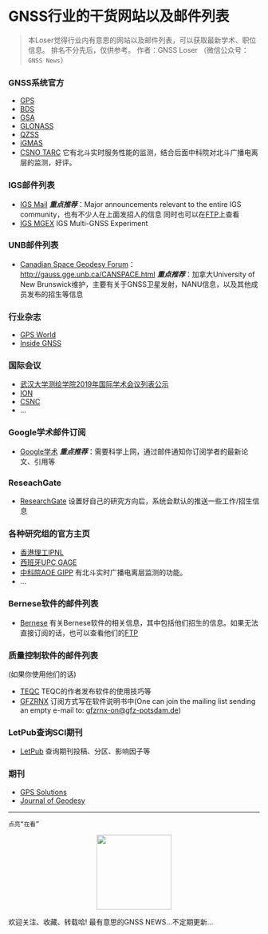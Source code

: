 
# GNSS行业的干货网站以及邮件列表

>本Loser觉得行业内有意思的网站以及邮件列表，可以获取最新学术、职位信息。
排名不分先后，仅供参考。
>作者：GNSS Loser （微信公众号：`GNSS News`）

### GNSS系统官方
- [GPS](https://www.gps.gov/)
- [BDS](http://beidou.gov.cn/)
- [GSA](https://galileognss.eu/)
- [GLONASS](http://www.glonass-svoevp.ru/index.php?option=com_content&view=article&id=146&Itemid=305&lang=en)
- [QZSS](https://qzss.go.jp/en/)
- [iGMAS](http://www.igmas.org/)
- [CSNO TARC](http://www.csno-tarc.cn/)
它有北斗实时服务性能的监测，结合后面中科院对北斗广播电离层的监测，好评。

### IGS邮件列表
- [IGS Mail](https://lists.igs.org/mailman/listinfo/igsmail)
***重点推荐***：Major announcements relevant to the entire IGS community，也有不少人在上面发招人的信息
同时也可以在[FTP](https://lists.igs.org/pipermail/igsmail/)上查看
- [IGS MGEX](https://lists.igs.org/mailman/listinfo/igs-mgex)
IGS Multi-GNSS Experiment

### UNB邮件列表
- [Canadian Space Geodesy Forum](http://gauss.gge.unb.ca/CANSPACE.html)：http://gauss.gge.unb.ca/CANSPACE.html
***重点推荐***：加拿大University of New Brunswick维护，主要有关于GNSS卫星发射，NANU信息，以及其他成员发布的招生等信息

### 行业杂志
- [GPS World](https://www.gpsworld.com/)
- [Inside GNSS](https://insidegnss.com/)

### 国际会议
- [武汉大学测绘学院2019年国际学术会议列表公示](http://main.sgg.whu.edu.cn/jiaoxue/yanjiusheng/2019/0221/4062.html)
- [ION](https://www.ion.org/)
- [CSNC](https://beidou.org/)
- ...

### Google学术邮件订阅
- [Google学术](https://scholar.google.com/)
***重点推荐***：需要科学上网，通过邮件通知你订阅学者的最新论文、引用等

### ReseachGate
- [ResearchGate](https://www.researchgate.net)
设置好自己的研究方向后，系统会默认的推送一些工作/招生信息

### 各种研究组的官方主页
- [香港理工IPNL](https://www.polyu-ipn-lab.com/)
- [西班牙UPC GAGE](https://gage.upc.edu/)
- [中科院AOE GIPP](http://www.gipp.org.cn/prolist/10/)
有北斗实时广播电离层监测的功能。
- ...

### Bernese软件的邮件列表
- [Bernese](http://www.bernese.unibe.ch/support/)
有关Bernese软件的相关信息，其中包括他们招生的信息。如果无法直接订阅的话，也可以查看他们的[FTP](http://www.bernese.unibe.ch/bswmail.php)

### 质量控制软件的邮件列表
(如果你使用他们的话)
- [TEQC](https://www.unavco.org/software/data-processing/teqc/teqc.html)
TEQC的作者发布软件的使用技巧等
- [GFZRNX](http://semisys.gfz-potsdam.de/semisys/scripts/download/index.php)
订阅方式写在软件说明书中(One can join the mailing list sending an empty e-mail to: gfzrnx-on@gfz-potsdam.de)

### LetPub查询SCI期刊
- [LetPub](https://www.letpub.com.cn/index.php?page=journalapp&view=search)
查询期刊投稿、分区、影响因子等

### 期刊
- [GPS Solutions](https://www.springer.com/journal/10291)
- [Journal of Geodesy](https://www.springer.com/journal/190)

---
`点亮“在看”`

<div align=center><img width = '150' height ='150' src="https://i.imgur.com/oMvpN6k.png"/></div>

欢迎关注、收藏、转载哈!
最有意思的GNSS NEWS…不定期更新…
